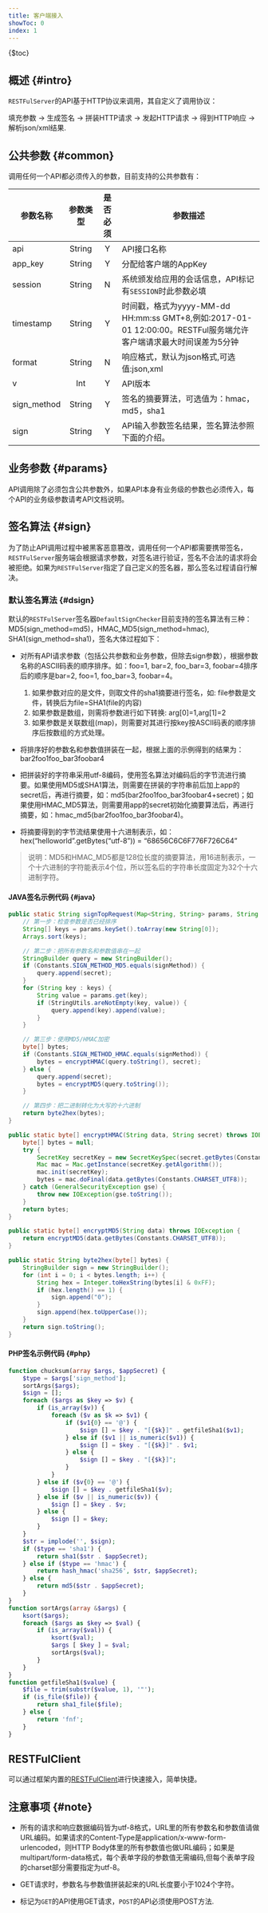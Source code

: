 ```yaml
---
title: 客户端接入
showToc: 0
index: 1
---
```


{$toc}

## 概述 {#intro}

`RESTFulServer`的API基于HTTP协议来调用，其自定义了调用协议：

填充参数 -> 生成签名 -> 拼装HTTP请求 -> 发起HTTP请求 -> 得到HTTP响应 -> 解析json/xml结果.

## 公共参数 {#common}

调用任何一个API都必须传入的参数，目前支持的公共参数有：

|参数名称|参数类型|是否必须|参数描述|
|---|:---:|:---:|---|
|api|String|Y|API接口名称|
|app_key|String|Y|分配给客户端的AppKey|
|session|String|N|系统颁发给应用的会话信息，API标记有`SESSION`时此参数必填|
|timestamp|String|Y|时间戳，格式为yyyy-MM-dd HH:mm:ss GMT+8,例如:2017-01-01 12:00:00。RESTFul服务端允许客户端请求最大时间误差为5分钟|
|format|String|N|响应格式，默认为json格式,可选值:json,xml|
|v|Int|Y|API版本|
|sign_method|String|Y|签名的摘要算法，可选值为：hmac，md5，sha1|
|sign|String|Y|API输入参数签名结果，签名算法参照下面的介绍。|

## 业务参数 {#params}

API调用除了必须包含公共参数外，如果API本身有业务级的参数也必须传入，每个API的业务级参数请考API文档说明。

## 签名算法 {#sign}

为了防止API调用过程中被黑客恶意篡改，调用任何一个API都需要携带签名，`RESTFulServer`服务端会根据请求参数，对签名进行验证，签名不合法的请求将会被拒绝。如果为`RESTFulServer`指定了自己定义的签名器，那么签名过程请自行解决。

### 默认签名算法 {#dsign}

默认的`RESTFulServer`签名器`DefaultSignChecker`目前支持的签名算法有三种：MD5(sign_method=md5)，HMAC_MD5(sign_method=hmac), SHA1(sign_method=sha1)，签名大体过程如下：

* 对所有API请求参数（包括公共参数和业务参数，但除去sign参数），根据参数名称的ASCII码表的顺序排序。如：foo=1, bar=2, foo_bar=3, foobar=4排序后的顺序是bar=2, foo=1, foo_bar=3, foobar=4。

    1. 如果参数对应的是文件，则取文件的sha1摘要进行签名，如: file参数是文件，转换后为file=SHA1(file的内容)
    2. 如果参数是数组，则需将参数进行如下转换: arg[0]=1,arg[1]=2
    3. 如果参数是关联数组(map)，则需要对其进行按key按ASCII码表的顺序排序后按数组的方式处理。

* 将排序好的参数名和参数值拼装在一起，根据上面的示例得到的结果为：bar2foo1foo_bar3foobar4
* 把拼装好的字符串采用utf-8编码，使用签名算法对编码后的字节流进行摘要。如果使用MD5或SHA1算法，则需要在拼装的字符串前后加上app的secret后，再进行摘要，如：md5(bar2foo1foo_bar3foobar4+secret)；如果使用HMAC_MD5算法，则需要用app的secret初始化摘要算法后，再进行摘要，如：hmac_md5(bar2foo1foo_bar3foobar4)。
* 将摘要得到的字节流结果使用十六进制表示，如：hex(“helloworld”.getBytes(“utf-8”)) = “68656C6C6F776F726C64”

> 说明：MD5和HMAC_MD5都是128位长度的摘要算法，用16进制表示，一个十六进制的字符能表示4个位，所以签名后的字符串长度固定为32个十六进制字符。

#### JAVA签名示例代码 {#java}

```java
public static String signTopRequest(Map<String, String> params, String secret, String signMethod) throws IOException {
    // 第一步：检查参数是否已经排序
    String[] keys = params.keySet().toArray(new String[0]);
    Arrays.sort(keys);

    // 第二步：把所有参数名和参数值串在一起
    StringBuilder query = new StringBuilder();
    if (Constants.SIGN_METHOD_MD5.equals(signMethod)) {
        query.append(secret);
    }
    for (String key : keys) {
        String value = params.get(key);
        if (StringUtils.areNotEmpty(key, value)) {
            query.append(key).append(value);
        }
    }

    // 第三步：使用MD5/HMAC加密
    byte[] bytes;
    if (Constants.SIGN_METHOD_HMAC.equals(signMethod)) {
        bytes = encryptHMAC(query.toString(), secret);
    } else {
        query.append(secret);
        bytes = encryptMD5(query.toString());
    }

    // 第四步：把二进制转化为大写的十六进制
    return byte2hex(bytes);
}

public static byte[] encryptHMAC(String data, String secret) throws IOException {
    byte[] bytes = null;
    try {
        SecretKey secretKey = new SecretKeySpec(secret.getBytes(Constants.CHARSET_UTF8), "HmacMD5");
        Mac mac = Mac.getInstance(secretKey.getAlgorithm());
        mac.init(secretKey);
        bytes = mac.doFinal(data.getBytes(Constants.CHARSET_UTF8));
    } catch (GeneralSecurityException gse) {
        throw new IOException(gse.toString());
    }
    return bytes;
}

public static byte[] encryptMD5(String data) throws IOException {
    return encryptMD5(data.getBytes(Constants.CHARSET_UTF8));
}

public static String byte2hex(byte[] bytes) {
    StringBuilder sign = new StringBuilder();
    for (int i = 0; i < bytes.length; i++) {
        String hex = Integer.toHexString(bytes[i] & 0xFF);
        if (hex.length() == 1) {
            sign.append("0");
        }
        sign.append(hex.toUpperCase());
    }
    return sign.toString();
}
```

#### PHP签名示例代码 {#php}

```php
function chucksum(array $args, $appSecret) {
    $type = $args['sign_method'];
    sortArgs($args);
    $sign = [];
    foreach ($args as $key => $v) {
        if (is_array($v)) {
            foreach ($v as $k => $v1) {
                if ($v1{0} == '@') {
                    $sign [] = $key . "[{$k}]" . getfileSha1($v1);
                } else if ($v1 || is_numeric($v1)) {
                    $sign [] = $key . "[{$k}]" . $v1;
                } else {
                    $sign [] = $key . "[{$k}]";
                }
            }
        } else if ($v{0} == '@') {
            $sign [] = $key . getfileSha1($v);
        } else if ($v || is_numeric($v)) {
            $sign [] = $key . $v;
        } else {
            $sign [] = $key;
        }
    }
    $str = implode('', $sign);
    if ($type == 'sha1') {
        return sha1($str . $appSecret);
    } else if ($type == 'hmac') {
        return hash_hmac('sha256', $str, $appSecret);
    } else {
        return md5($str . $appSecret);
    }
}
function sortArgs(array &$args) {
    ksort($args);
    foreach ($args as $key => $val) {
        if (is_array($val)) {
            ksort($val);
            $args [ $key ] = $val;
            sortArgs($val);
        }
    }
}
function getfileSha1($value) {
    $file = trim(substr($value, 1), '"');
    if (is_file($file)) {
        return sha1_file($file);
    } else {
        return 'fnf';
    }
}
```

## RESTFulClient

可以通过框架内置的[RESTFulClient](/api/restful/RESTFulClient.html)进行快速接入，简单快捷。

## 注意事项 {#note}

* 所有的请求和响应数据编码皆为utf-8格式，URL里的所有参数名和参数值请做URL编码。如果请求的Content-Type是application/x-www-form-urlencoded，则HTTP Body体里的所有参数值也做URL编码；如果是multipart/form-data格式，每个表单字段的参数值无需编码,但每个表单字段的charset部分需要指定为utf-8。

* GET请求时，参数名与参数值拼装起来的URL长度要小于1024个字符。
* 标记为`GET`的API使用GET请求，`POST`的API必须使用POST方法.
